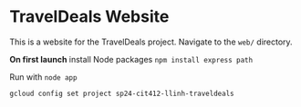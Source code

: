 # TravelDeals Website

This is a website for the TravelDeals project. Navigate to the `web/` directory.

**On first launch** install Node packages `npm install express path`

Run with `node app`

```
gcloud config set project sp24-cit412-llinh-traveldeals
```